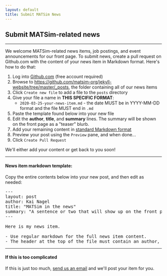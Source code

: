 ```yaml
---
layout: default
title: Submit MATSim News
---
```


## Submit MATSim-related news

---

We welcome MATSim-related news items, job postings, and event announcements for our front page. To submit news, create a pull request on Github.com with the content of your news item in Markdown format. Here's how to do that:

1. Log into [Github.com](https://Github.com) (free account required)
2. Browse to <https://github.com/matsim-org/jekyll-website/tree/master/_posts>, the folder containing all of our news items
3. Click `Create new file` to add a file to the `posts` directory
4. Give your file a name in **THIS SPECIFIC FORMAT**:
   - `2020-03-25-your-news-item.md` - the date MUST be in YYYY-MM-DD format and the file MUST end   in `.md`
5. Paste the template found below into your new file
6. Edit the **author**, **title**, and **summary** lines. The summary will be shown on the front page as a "teaser" blurb.
7. Add your remaining content in [standard Markdown format](https://github.com/adam-p/markdown-here/wiki/Markdown-Cheatsheet)
8. Preview your post using the `Preview` pane, and when done...
9. Click `Create Pull Request`

We'll either add your content or get back to you soon!

---

#### News item markdown template:

Copy the entire contents below into your new post, and then edit as needed:

<pre>
---
layout: post
author: Kai Nagel
title: "MATSim in the news"
summary: "A sentence or two that will show up on the front page."
---

Here is my news item.

- Use regular markdown for the full news item content.
- The header at the top of the file must contain an author, title, and summar
</pre>

---

#### If this is too complicated

If this is just too much, [send us an email](mailto:info@matsim.org) and we'll post your item for you.
